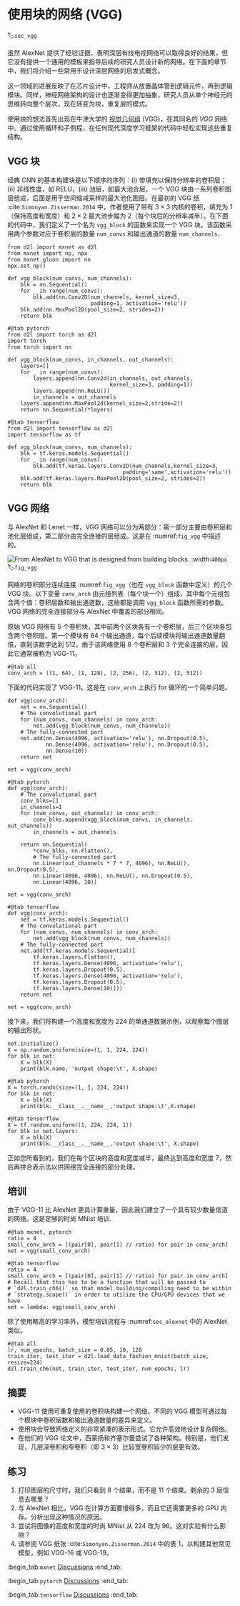 # 使用块的网络 (VGG)
:label:`sec_vgg`

虽然 AlexNet 提供了经验证据，表明深层有线电视网络可以取得良好的结果，但它没有提供一个通用的模板来指导后续的研究人员设计新的网络。在下面的章节中，我们将介绍一些常用于设计深层网络的启发式概念。

这一领域的进展反映了在芯片设计中，工程师从放置晶体管到逻辑元件，再到逻辑模块。同样，神经网络架构的设计也逐渐变得更加抽象，研究人员从单个神经元的思维转向整个层次，现在转变为块，重复层的模式。

使用块的想法首先出现在牛津大学的 [视觉几何组](http://www.robots.ox.ac.uk/~vgg/) (VGG)，在其同名的 *VGG* 网络中。通过使用循环和子例程，在任何现代深度学习框架的代码中轻松实现这些重复结构。

## VGG 块

经典 CNN 的基本构建块是以下顺序的序列：(i) 带填充以保持分辨率的卷积层；(ii) 非线性度，如 RELU，(iii) 池层，如最大池合层。一个 VGG 块由一系列卷积图层组成，后面是用于空间缩减采样的最大池化图层。在最初的 VGG 纸 :cite:`Simonyan.Zisserman.2014` 中，作者使用了带有 $3\times3$ 内核的卷积，填充为 1（保持高度和宽度）和 $2 \times 2$ 最大池步幅为 2（每个块后的分辨率减半）。在下面的代码中，我们定义了一个名为 `vgg_block` 的函数来实现一个 VGG 块。该函数采用两个参数对应于卷积层的数量 `num_convs` 和输出通道的数量 `num_channels`.

```{.python .input}
from d2l import mxnet as d2l
from mxnet import np, npx
from mxnet.gluon import nn
npx.set_np()

def vgg_block(num_convs, num_channels):
    blk = nn.Sequential()
    for _ in range(num_convs):
        blk.add(nn.Conv2D(num_channels, kernel_size=3,
                          padding=1, activation='relu'))
    blk.add(nn.MaxPool2D(pool_size=2, strides=2))
    return blk
```

```{.python .input}
#@tab pytorch
from d2l import torch as d2l
import torch
from torch import nn

def vgg_block(num_convs, in_channels, out_channels):
    layers=[]
    for _ in range(num_convs):
        layers.append(nn.Conv2d(in_channels, out_channels,
                                kernel_size=3, padding=1))
        layers.append(nn.ReLU())
        in_channels = out_channels
    layers.append(nn.MaxPool2d(kernel_size=2,stride=2))
    return nn.Sequential(*layers)
```

```{.python .input}
#@tab tensorflow
from d2l import tensorflow as d2l
import tensorflow as tf

def vgg_block(num_convs, num_channels):
    blk = tf.keras.models.Sequential()
    for _ in range(num_convs):
        blk.add(tf.keras.layers.Conv2D(num_channels,kernel_size=3,
                                    padding='same',activation='relu'))
    blk.add(tf.keras.layers.MaxPool2D(pool_size=2, strides=2))
    return blk
```

## VGG 网络

与 AlexNet 和 Lenet 一样，VGG 网络可以分为两部分：第一部分主要由卷积层和池化层组成，第二部分由完全连接的层组成。这是在 :numref:`fig_vgg` 中描述的。

![From AlexNet to VGG that is designed from building blocks.](../img/vgg.svg)
:width:`400px`
:label:`fig_vgg`

网络的卷积部分连续连接 :numref:`fig_vgg`（也在 `vgg_block` 函数中定义）的几个 VGG 块。以下变量 `conv_arch` 由元组列表（每个块一个）组成，其中每个元组包含两个值：卷积层数和输出通道数，这些都是调用 `vgg_block` 函数所需的参数。VGG 网络的完全连接部分与 AlexNet 中覆盖的部分相同。

原始 VGG 网络有 5 个卷积块，其中前两个区块各有一个卷积层，后三个区块各包含两个卷积层。第一个模块有 64 个输出通道，每个后续模块将输出通道数量翻倍，直到该数字达到 512。由于该网络使用 8 个卷积层和 3 个完全连接的层，因此它通常被称为 VGG-11。

```{.python .input}
#@tab all
conv_arch = ((1, 64), (1, 128), (2, 256), (2, 512), (2, 512))
```

下面的代码实现了 VGG-11。这是在 `conv_arch` 上执行 for 循环的一个简单问题。

```{.python .input}
def vgg(conv_arch):
    net = nn.Sequential()
    # The convolutional part
    for (num_convs, num_channels) in conv_arch:
        net.add(vgg_block(num_convs, num_channels))
    # The fully-connected part
    net.add(nn.Dense(4096, activation='relu'), nn.Dropout(0.5),
            nn.Dense(4096, activation='relu'), nn.Dropout(0.5),
            nn.Dense(10))
    return net

net = vgg(conv_arch)
```

```{.python .input}
#@tab pytorch
def vgg(conv_arch):
    # The convolutional part
    conv_blks=[]
    in_channels=1
    for (num_convs, out_channels) in conv_arch:
        conv_blks.append(vgg_block(num_convs, in_channels, out_channels))
        in_channels = out_channels

    return nn.Sequential(
        *conv_blks, nn.Flatten(),
        # The fully-connected part
        nn.Linear(out_channels * 7 * 7, 4096), nn.ReLU(), nn.Dropout(0.5),
        nn.Linear(4096, 4096), nn.ReLU(), nn.Dropout(0.5),
        nn.Linear(4096, 10))

net = vgg(conv_arch)
```

```{.python .input}
#@tab tensorflow
def vgg(conv_arch):
    net = tf.keras.models.Sequential()
    # The convulational part
    for (num_convs, num_channels) in conv_arch:
        net.add(vgg_block(num_convs, num_channels))
    # The fully-connected part
    net.add(tf.keras.models.Sequential([
        tf.keras.layers.Flatten(),
        tf.keras.layers.Dense(4096, activation='relu'),
        tf.keras.layers.Dropout(0.5),
        tf.keras.layers.Dense(4096, activation='relu'),
        tf.keras.layers.Dropout(0.5),
        tf.keras.layers.Dense(10)]))
    return net

net = vgg(conv_arch)
```

接下来，我们将构建一个高度和宽度为 224 的单通道数据示例，以观察每个图层的输出形状。

```{.python .input}
net.initialize()
X = np.random.uniform(size=(1, 1, 224, 224))
for blk in net:
    X = blk(X)
    print(blk.name, 'output shape:\t', X.shape)
```

```{.python .input}
#@tab pytorch
X = torch.randn(size=(1, 1, 224, 224))
for blk in net:
    X = blk(X)
    print(blk.__class__.__name__,'output shape:\t',X.shape)
```

```{.python .input}
#@tab tensorflow
X = tf.random.uniform((1, 224, 224, 1))
for blk in net.layers:
    X = blk(X)
    print(blk.__class__.__name__,'output shape:\t', X.shape)
```

正如您所看到的，我们在每个区块的高度和宽度减半，最终达到高度和宽度 7，然后再拼合表示法以供网络完全连接的部分处理。

## 培训

由于 VGG-11 比 AlexNet 更具计算重量，因此我们建立了一个具有较少数量信道的网络。这是足够的时尚 MNist 培训.

```{.python .input}
#@tab mxnet, pytorch
ratio = 4
small_conv_arch = [(pair[0], pair[1] // ratio) for pair in conv_arch]
net = vgg(small_conv_arch)
```

```{.python .input}
#@tab tensorflow
ratio = 4
small_conv_arch = [(pair[0], pair[1] // ratio) for pair in conv_arch]
# Recall that this has to be a function that will be passed to
# `d2l.train_ch6()` so that model building/compiling need to be within
# `strategy.scope()` in order to utilize the CPU/GPU devices that we have
net = lambda: vgg(small_conv_arch)
```

除了使用略高的学习率外，模型培训流程与 :numref:`sec_alexnet` 中的 AlexNet 类似。

```{.python .input}
#@tab all
lr, num_epochs, batch_size = 0.05, 10, 128
train_iter, test_iter = d2l.load_data_fashion_mnist(batch_size, resize=224)
d2l.train_ch6(net, train_iter, test_iter, num_epochs, lr)
```

## 摘要

* VGG-11 使用可重复使用的卷积块构建一个网络。不同的 VGG 模型可通过每个模块中卷积层数和输出通道数量的差异来定义。
* 使用块会导致网络定义的非常紧凑的表示形式。它允许高效地设计复杂网络。
* 在他们的 VGG 论文中，西蒙扬和齐塞尔曼尝试了各种架构。特别是，他们发现，几层深卷积和窄卷积（即 $3 \times 3$）比较宽卷积较少的层更有效。

## 练习

1. 打印图层的尺寸时，我们只看到 8 个结果，而不是 11 个结果。剩余的 3 层信息去哪里？
1. 与 AlexNet 相比，VGG 在计算方面要慢得多，而且它还需要更多的 GPU 内存。分析出现这种情况的原因。
1. 尝试将图像的高度和宽度的时尚 MNist 从 224 改为 96。这对实验有什么影响？
1. 请参阅 VGG 纸张 :cite:`Simonyan.Zisserman.2014` 中的表 1，以构建其他常见模型，例如 VGG-16 或 VGG-19。

:begin_tab:`mxnet`
[Discussions](https://discuss.d2l.ai/t/77)
:end_tab:

:begin_tab:`pytorch`
[Discussions](https://discuss.d2l.ai/t/78)
:end_tab:

:begin_tab:`tensorflow`
[Discussions](https://discuss.d2l.ai/t/277)
:end_tab:
